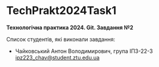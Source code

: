 # TechPrakt2024Task1
**Технологічна практика 2024. Git. Завдання №2**

Список студентів, які виконали завдання:
* Чайковський Антон Володимирович, група ІПЗ-22-3
ipz223_chav@student.ztu.edu.ua